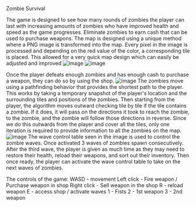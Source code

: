 Zombie Survival

The game is designed to see how many rounds of zombies the player can last with increasing amounts of zombies who have improved health and speed as the game progresses. Eliminate zombies to earn cash that can be used to purchase weapons. 
The map is designed using a unique method where a PNG image is transformed into the map. Every pixel in the image is processed and depending on the red value of the color, a corresponding tile is placed. This allowed for a very quick map design which can easily be adjusted and improved
![image](https://github.com/user-attachments/assets/c044445b-16f8-4913-9527-0ac777603c7c) ![image](https://github.com/user-attachments/assets/b6b1e343-a2a4-4491-8e54-e388c10611f7)

Once the player defeats enough zombies and has enough cash to purchase a weapon, they can do so by using the shop.
![image](https://github.com/user-attachments/assets/bbc9d0a3-2874-450e-a5bf-7dce44118dea)
The zombies move using a pathfinding behavior that provides the shortest path to the player. This works by taking a temporary snapshot of the player's location and the surrounding tiles and positions of the zombies. Then starting from the player, the algorithm moves outward checking tile by tile if the tile contains a zombie. If it does, it will pass on the directions it took to reach the zombie, to the zombie, and the zombie will follow those directions in reverse. Since we do this outwards from the player and cover all the tiles, only one iteration is required to provide information to all the zombies on the map. 
![image](https://github.com/user-attachments/assets/836fd3d0-d763-4ae9-848f-ef9a499df4db)
The wave control table seen in the image is used to control the zombie waves. Once activated 3 waves of zombies spawn consecutively. After the third wave, the player is given as much time as they may need to restore their health, reload their weapons, and sort out their inventory. Then once ready, the player can activate the wave control table to take on the next waves of zombies. 


The controls of the game:
WASD - movement
Left click - Fire weapon / Purchase weapon in shop
Right click - Sell weapon in the shop
R - reload weapon
E - access shop / activate waves
1 - Fists
2 - 1st weapon
3 - 2nd weapon
